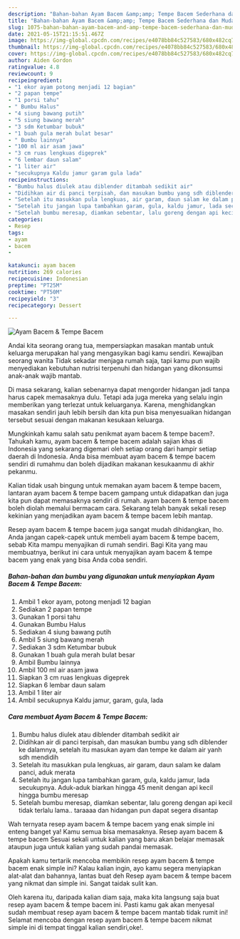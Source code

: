 ```yaml
---
description: "Bahan-bahan Ayam Bacem &amp;amp; Tempe Bacem Sederhana dan Mudah Dibuat"
title: "Bahan-bahan Ayam Bacem &amp;amp; Tempe Bacem Sederhana dan Mudah Dibuat"
slug: 1075-bahan-bahan-ayam-bacem-and-amp-tempe-bacem-sederhana-dan-mudah-dibuat
date: 2021-05-15T21:15:51.467Z
image: https://img-global.cpcdn.com/recipes/e4078bb84c527583/680x482cq70/ayam-bacem-tempe-bacem-foto-resep-utama.jpg
thumbnail: https://img-global.cpcdn.com/recipes/e4078bb84c527583/680x482cq70/ayam-bacem-tempe-bacem-foto-resep-utama.jpg
cover: https://img-global.cpcdn.com/recipes/e4078bb84c527583/680x482cq70/ayam-bacem-tempe-bacem-foto-resep-utama.jpg
author: Aiden Gordon
ratingvalue: 4.8
reviewcount: 9
recipeingredient:
- "1 ekor ayam potong menjadi 12 bagian"
- "2 papan tempe"
- "1 porsi tahu"
- " Bumbu Halus"
- "4 siung bawang putih"
- "5 siung bawang merah"
- "3 sdm Ketumbar bubuk"
- "1 buah gula merah bulat besar"
- " Bumbu lainnya"
- "100 ml air asam jawa"
- "3 cm ruas lengkuas digeprek"
- "6 lembar daun salam"
- "1 liter air"
- "secukupnya Kaldu jamur garam gula lada"
recipeinstructions:
- "Bumbu halus diulek atau diblender ditambah sedikit air"
- "Didihkan air di panci terpisah, dan masukan bumbu yang sdh diblender ke dalamnya, setelah itu masukan ayam dan tempe ke dalam air yanh sdh mendidih"
- "Setelah itu masukkan pula lengkuas, air garam, daun salam ke dalam panci, aduk merata"
- "Setelah itu jangan lupa tambahkan garam, gula, kaldu jamur, lada secukupnya. Aduk-aduk biarkan hingga 45 menit dengan api kecil hingga bumbu meresap"
- "Setelah bumbu meresap, diamkan sebentar, lalu goreng dengan api kecil tidak terlalu lama.. taraaaa dan hidangan pun dapat segera disantap"
categories:
- Resep
tags:
- ayam
- bacem
- 

katakunci: ayam bacem  
nutrition: 269 calories
recipecuisine: Indonesian
preptime: "PT25M"
cooktime: "PT50M"
recipeyield: "3"
recipecategory: Dessert

---
```



![Ayam Bacem &amp; Tempe Bacem](https://img-global.cpcdn.com/recipes/e4078bb84c527583/680x482cq70/ayam-bacem-tempe-bacem-foto-resep-utama.jpg)

Andai kita seorang orang tua, mempersiapkan masakan mantab untuk keluarga merupakan hal yang mengasyikan bagi kamu sendiri. Kewajiban seorang  wanita Tidak sekadar menjaga rumah saja, tapi kamu pun wajib menyediakan kebutuhan nutrisi terpenuhi dan hidangan yang dikonsumsi anak-anak wajib mantab.

Di masa  sekarang, kalian sebenarnya dapat mengorder hidangan jadi tanpa harus capek memasaknya dulu. Tetapi ada juga mereka yang selalu ingin memberikan yang terlezat untuk keluarganya. Karena, menghidangkan masakan sendiri jauh lebih bersih dan kita pun bisa menyesuaikan hidangan tersebut sesuai dengan makanan kesukaan keluarga. 



Mungkinkah kamu salah satu penikmat ayam bacem &amp; tempe bacem?. Tahukah kamu, ayam bacem &amp; tempe bacem adalah sajian khas di Indonesia yang sekarang digemari oleh setiap orang dari hampir setiap daerah di Indonesia. Anda bisa membuat ayam bacem &amp; tempe bacem sendiri di rumahmu dan boleh dijadikan makanan kesukaanmu di akhir pekanmu.

Kalian tidak usah bingung untuk memakan ayam bacem &amp; tempe bacem, lantaran ayam bacem &amp; tempe bacem gampang untuk didapatkan dan juga kita pun dapat memasaknya sendiri di rumah. ayam bacem &amp; tempe bacem boleh diolah memalui bermacam cara. Sekarang telah banyak sekali resep kekinian yang menjadikan ayam bacem &amp; tempe bacem lebih mantap.

Resep ayam bacem &amp; tempe bacem juga sangat mudah dihidangkan, lho. Anda jangan capek-capek untuk membeli ayam bacem &amp; tempe bacem, sebab Kita mampu menyajikan di rumah sendiri. Bagi Kita yang mau membuatnya, berikut ini cara untuk menyajikan ayam bacem &amp; tempe bacem yang enak yang bisa Anda coba sendiri.

<!--inarticleads1-->

##### Bahan-bahan dan bumbu yang digunakan untuk menyiapkan Ayam Bacem &amp; Tempe Bacem:

1. Ambil 1 ekor ayam, potong menjadi 12 bagian
1. Sediakan 2 papan tempe
1. Gunakan 1 porsi tahu
1. Gunakan  Bumbu Halus
1. Sediakan 4 siung bawang putih
1. Ambil 5 siung bawang merah
1. Sediakan 3 sdm Ketumbar bubuk
1. Gunakan 1 buah gula merah bulat besar
1. Ambil  Bumbu lainnya
1. Ambil 100 ml air asam jawa
1. Siapkan 3 cm ruas lengkuas digeprek
1. Siapkan 6 lembar daun salam
1. Ambil 1 liter air
1. Ambil secukupnya Kaldu jamur, garam, gula, lada




<!--inarticleads2-->

##### Cara membuat Ayam Bacem &amp; Tempe Bacem:

1. Bumbu halus diulek atau diblender ditambah sedikit air
1. Didihkan air di panci terpisah, dan masukan bumbu yang sdh diblender ke dalamnya, setelah itu masukan ayam dan tempe ke dalam air yanh sdh mendidih
1. Setelah itu masukkan pula lengkuas, air garam, daun salam ke dalam panci, aduk merata
1. Setelah itu jangan lupa tambahkan garam, gula, kaldu jamur, lada secukupnya. Aduk-aduk biarkan hingga 45 menit dengan api kecil hingga bumbu meresap
1. Setelah bumbu meresap, diamkan sebentar, lalu goreng dengan api kecil tidak terlalu lama.. taraaaa dan hidangan pun dapat segera disantap




Wah ternyata resep ayam bacem &amp; tempe bacem yang enak simple ini enteng banget ya! Kamu semua bisa memasaknya. Resep ayam bacem &amp; tempe bacem Sesuai sekali untuk kalian yang baru akan belajar memasak ataupun juga untuk kalian yang sudah pandai memasak.

Apakah kamu tertarik mencoba membikin resep ayam bacem &amp; tempe bacem enak simple ini? Kalau kalian ingin, ayo kamu segera menyiapkan alat-alat dan bahannya, lantas buat deh Resep ayam bacem &amp; tempe bacem yang nikmat dan simple ini. Sangat taidak sulit kan. 

Oleh karena itu, daripada kalian diam saja, maka kita langsung saja buat resep ayam bacem &amp; tempe bacem ini. Pasti kamu gak akan menyesal sudah membuat resep ayam bacem &amp; tempe bacem mantab tidak rumit ini! Selamat mencoba dengan resep ayam bacem &amp; tempe bacem nikmat simple ini di tempat tinggal kalian sendiri,oke!.

